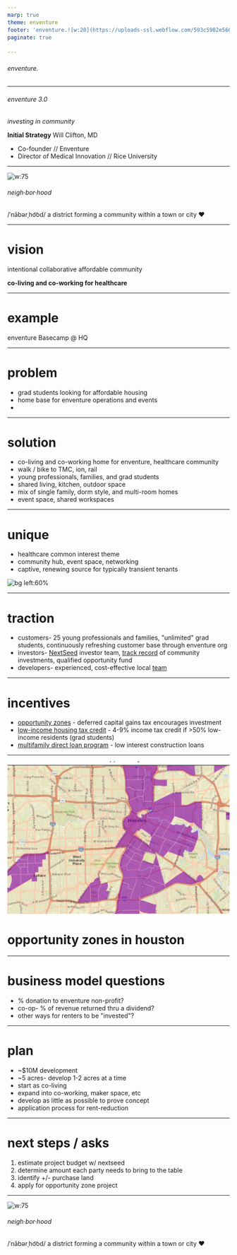 ```yaml
---
marp: true
theme: enventure
footer: 'enventure.![w:20](https://uploads-ssl.webflow.com/593c5902e5608a435f48c620/59e945d9a71c7d000190e2e8_logo-512w.png) 2020'
paginate: true  

---
```


<!--
_class: blue
_paginate: false
_backgroundImage: "radial-gradient(circle farthest-corner at 34% 52%,rgba(114,184,227,.88),rgba(0,145,234,.92) 50%,rgba(17,47,110,.95)),url(https://uploads-ssl.webflow.com/593c5902e5608a435f48c620/59e90ec930dfca0001a844e5_banner%20Bioventures%202017%20and%20alums.jpg)"
-->

###### enventure.

---
<!-- _class: left -->

###### enventure 3.0

*investing in community*

**Initial Strategy**
Will Clifton, MD

- Co-founder // Enventure
- Director of Medical Innovation // Rice University

---

![w:75](https://uploads-ssl.webflow.com/593c5902e5608a435f48c620/59e945d9a71c7d000190e2e8_logo-512w.png)

###### neigh·bor·hood

/ˈnābərˌho͝od/
a district forming a community within a town or city
:heart:

---

# vision
intentional
collaborative
affordable
community

**co-living and co-working
for healthcare**

---
<!-- _class: blue -->

<!--_backgroundImage: "radial-gradient(circle farthest-corner at 34% 52%,rgba(114,184,227,.88),rgba(0,145,234,.92) 50%,rgba(17,47,110,.95)),url(https://scontent-dfw5-1.cdninstagram.com/v/t51.2885-15/e35/54222471_121615962327925_1234660719474861556_n.jpg?_nc_ht=scontent-dfw5-1.cdninstagram.com&_nc_cat=101&_nc_ohc=WFnGTHotgdsAX9j8103&oh=6ae61af79ca653fd86e106a56089c5ce&oe=5EB06D4D)"-->

# example

enventure Basecamp @ HQ

---

# problem

* grad students looking for affordable housing
* home base for enventure operations and events
* 

---

<!-- _class: blue -->

# solution

* co-living and co-working home for enventure, healthcare community
* walk / bike to TMC, ion, rail
* young professionals, families, and grad students
* shared living, kitchen, outdoor space
* mix of single family, dorm style, and multi-room homes
* event space, shared workspaces

---

# unique

* healthcare common interest theme
* community hub, event space, networking
* captive, renewing source for typically transient tenants

![bg left:60%](https://a0.muscache.com/im/pictures/4575a6fe-c7cc-4710-bbfa-d6cb3c8121ee.jpg?aki_policy=xx_large)

---

# traction

* customers- 25 young professionals and families, "unlimited" grad students, continuously refreshing customer base through enventure org
* investors- [NextSeed](https://www.nextseed.com/about/team) investor team, [track record](https://www.nextseed.com/offerings/) of community investments, qualified opportunity fund
* developers- experienced, cost-effective local [team](https://www.airbnb.com/rooms/37126636?source_impression_id=p3_1578787547_BnbOQyWEnAtpLvZz)

---

# incentives

* [opportunity zones](https://www.houstontx.gov/opportunityzones/index.html) - deferred capital gains tax encourages investment
    <!--1) Tax deferral for capital gain invested in a qualified Opportunity Zone fund
    2) Elimination of up to 15% of the tax on capital gains invested in the qualified Opportunity Zone fund
    3) Potential elimination of tax when exiting a qualified opportunity fund investment-->
* [low-income housing tax credit](https://www.tdhca.state.tx.us/multifamily/index.htm) - 4-9% income tax credit if >50% low-income residents (grad students)
* [multifamily direct loan program](https://www.tdhca.state.tx.us/multifamily/home/index.htm) - low interest construction loans

<!-- 9% program preference for non-profits-->

---

![bg right](oz.png)

# opportunity zones in houston

---

# business model questions

* % donation to enventure non-profit?
* co-op- % of revenue returned thru a dividend?
* other ways for renters to be "invested"?

---

# plan

* ~$10M development
* ~5 acres- develop 1-2 acres at a time
* start as co-living
* expand into co-working, maker space, etc
* develop as little as possible to prove concept
* application process for rent-reduction

---

<!-- _class: blue -->

# next steps / asks

1) estimate project budget w/ nextseed
2) determine amount each party needs to bring to the table
3) identify +/- purchase land
4) apply for opportunity zone project

<!--https://marketplace.visualstudio.com/items?itemName=marp-team.marp-vscode
    https://spec.commonmark.org/0.29/>
    https://marpit.marp.app/>
    https://mermaid-js.github.io/mermaid/#/flowchart
    https://commonmark.org/help/
-->

---
<!-- _class: blue -->

![w:75](https://uploads-ssl.webflow.com/593c5902e5608a435f48c620/59e945d9a71c7d000190e2e8_logo-512w.png)

###### neigh·bor·hood

/ˈnābərˌho͝od/
a district forming a community within a town or city
:heart:
